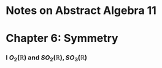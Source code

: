 # Notes on Abstract Algebra 11

# Chapter 6: Symmetry

### I $O_2(\mathbb R)$ and $SO_2(\mathbb R),SO_3(\mathbb R)$